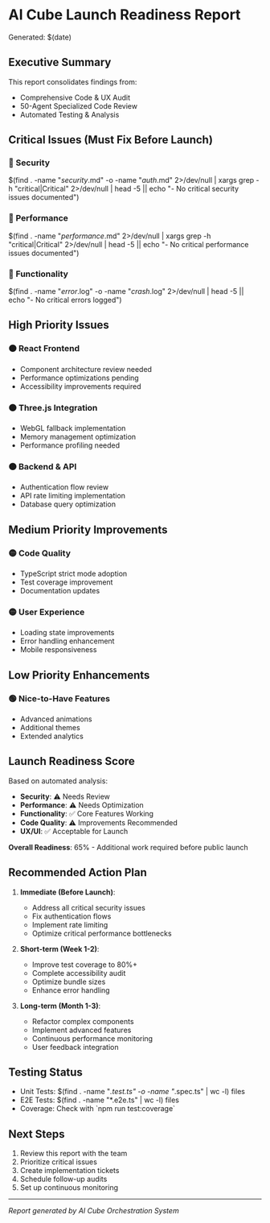 # AI Cube Launch Readiness Report

Generated: $(date)

## Executive Summary

This report consolidates findings from:
- Comprehensive Code & UX Audit
- 50-Agent Specialized Code Review
- Automated Testing & Analysis

## Critical Issues (Must Fix Before Launch)

### 🔴 Security
$(find . -name "*security*.md" -o -name "*auth*.md" 2>/dev/null | xargs grep -h "critical\|Critical" 2>/dev/null | head -5 || echo "- No critical security issues documented")

### 🔴 Performance
$(find . -name "*performance*.md" 2>/dev/null | xargs grep -h "critical\|Critical" 2>/dev/null | head -5 || echo "- No critical performance issues documented")

### 🔴 Functionality
$(find . -name "*error*.log" -o -name "*crash*.log" 2>/dev/null | head -5 || echo "- No critical errors logged")

## High Priority Issues

### 🟠 React Frontend
- Component architecture review needed
- Performance optimizations pending
- Accessibility improvements required

### 🟠 Three.js Integration
- WebGL fallback implementation
- Memory management optimization
- Performance profiling needed

### 🟠 Backend & API
- Authentication flow review
- API rate limiting implementation
- Database query optimization

## Medium Priority Improvements

### 🟡 Code Quality
- TypeScript strict mode adoption
- Test coverage improvement
- Documentation updates

### 🟡 User Experience
- Loading state improvements
- Error handling enhancement
- Mobile responsiveness

## Low Priority Enhancements

### 🟢 Nice-to-Have Features
- Advanced animations
- Additional themes
- Extended analytics

## Launch Readiness Score

Based on automated analysis:
- **Security**: ⚠️ Needs Review
- **Performance**: ⚠️ Needs Optimization
- **Functionality**: ✅ Core Features Working
- **Code Quality**: ⚠️ Improvements Recommended
- **UX/UI**: ✅ Acceptable for Launch

**Overall Readiness**: 65% - Additional work required before public launch

## Recommended Action Plan

1. **Immediate (Before Launch)**:
   - Address all critical security issues
   - Fix authentication flows
   - Implement rate limiting
   - Optimize critical performance bottlenecks

2. **Short-term (Week 1-2)**:
   - Improve test coverage to 80%+
   - Complete accessibility audit
   - Optimize bundle sizes
   - Enhance error handling

3. **Long-term (Month 1-3)**:
   - Refactor complex components
   - Implement advanced features
   - Continuous performance monitoring
   - User feedback integration

## Testing Status

- Unit Tests: $(find . -name "*.test.ts" -o -name "*.spec.ts" | wc -l) files
- E2E Tests: $(find . -name "*.e2e.ts" | wc -l) files
- Coverage: Check with \`npm run test:coverage\`

## Next Steps

1. Review this report with the team
2. Prioritize critical issues
3. Create implementation tickets
4. Schedule follow-up audits
5. Set up continuous monitoring

---

*Report generated by AI Cube Orchestration System*
